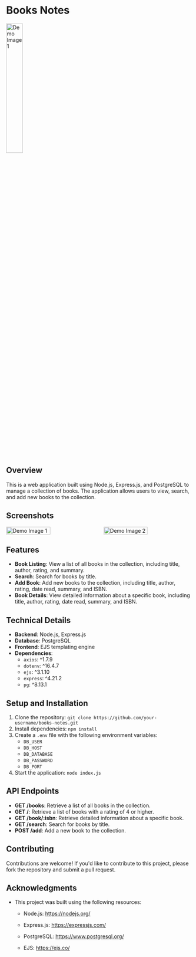**Books Notes**
==========================
<img src="./public/bookstore.jpg" alt="Demo Image 1" style="width: 30% ; margin-right: 5%;" />

**Overview**
------------

This is a web application built using Node.js, Express.js, and PostgreSQL to manage a collection of books. The application allows users to view, search, and add new books to the collection.

**Screenshots**
--------------



<div style="display: flex;">
    <img src="./public/home-page.png" alt="Demo Image 1" style="width: 50%; margin-right: 5%;" />
    <img src="./public/books.png" alt="Demo Image 2" style="width: 50%;" />
</div>


**Features**
------------

*   **Book Listing**: View a list of all books in the collection, including title, author, rating, and summary.
*   **Search**: Search for books by title.
*   **Add Book**: Add new books to the collection, including title, author, rating, date read, summary, and ISBN.
*   **Book Details**: View detailed information about a specific book, including title, author, rating, date read, summary, and ISBN.

**Technical Details**
--------------------

*   **Backend**: Node.js, Express.js
*   **Database**: PostgreSQL
*   **Frontend**: EJS templating engine
*   **Dependencies**:
    *   `axios`: ^1.7.9
    *   `dotenv`: ^16.4.7
    *   `ejs`: ^3.1.10
    *   `express`: ^4.21.2
    *   `pg`: ^8.13.1

**Setup and Installation**
-------------------------

1.  Clone the repository: `git clone https://github.com/your-username/books-notes.git`
2.  Install dependencies: `npm install`
3.  Create a `.env` file with the following environment variables:
    *   `DB_USER`
    *   `DB_HOST`
    *   `DB_DATABASE`
    *   `DB_PASSWORD`
    *   `DB_PORT`
4.  Start the application: `node index.js`

**API Endpoints**
-----------------

*   **GET /books**: Retrieve a list of all books in the collection.
*   **GET /**: Retrieve a list of books with a rating of 4 or higher.
*   **GET /book/:isbn**: Retrieve detailed information about a specific book.
*   **GET /search**: Search for books by title.
*   **POST /add**: Add a new book to the collection.




**Contributing**
------------

Contributions are welcome! If you'd like to contribute to this project, please fork the repository and submit a pull request.

**Acknowledgments**
-----------------

*   This project was built using the following resources:
    *   Node.js: <https://nodejs.org/>
    *   Express.js: <https://expressjs.com/>
    *   PostgreSQL: <https://www.postgresql.org/>

    *   EJS: <https://ejs.co/>